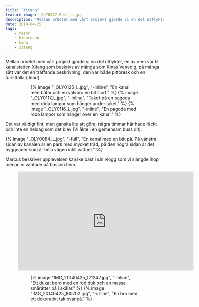 ```yaml
---
title: "Xitang"
feature_image: _OLY0077-Edit_L.jpg
description: "Mellan arbetet med vårt projekt gjorde vi en del utflykter, en av dem var till kanalstaden Xitang…"
date: 2014-04-25
tags:
    - resor
    - kinaresan
    - kina
    - xitang
---
```


Mellan arbetet med vårt projekt gjorde vi en del utflykter, en av dem var till kanalstaden [Xitang][Wikipedia - Xitang] som beskrivs av många som Kinas Venedig, på många sätt var det en träffande beskrivning, den var både pittoresk och en turistfälla.{.lead}

<figure class="gallery -wide">
	<figure class="gallery-row">
		{% image "_OLY0125_L.jpg", "-inline", "En kanal med båtar och en valvbro en bit bort." %}
		{% image "_OLY0117_L.jpg", "-inline", "Taket på en pagoda med röda lampor som hänger under taket." %}
		{% image "_OLY0116_L.jpg", "-inline", "En pagoda med röda lampor som hänger över en kanal." %}
	</figure>
</figure>

Det var väldigt fint, men ganska lite att göra, några timmar här hade räckt och inte en heldag som det blev (Vi åkte i en gemensam buss dit).

{% image "_OLY0084_L.jpg", "-full", "En kanal med en båt på. På vänstra sidan av kanalen är en park med mycket träd, på den högra sidan är det byggnader som är hela vägen intill vattnet." %}

Marcus beskriver upplevelsen kanske bäst i sin vlogg som vi slängde ihop medan vi väntade på bussen hem.

<figure class="embed video -wide"><iframe width="560" height="315" src="https://www.youtube-nocookie.com/embed/92gOSBZ_Ph4" title="YouTube video player" frameborder="0" allow="accelerometer; autoplay; clipboard-write; encrypted-media; gyroscope; picture-in-picture; web-share" allowfullscreen></iframe></figure>

<figure class="gallery">
	<figure class="gallery-row">
		{% image "IMG_20140425_121247.jpg", "-inline", "Ett dukat bord med en röd duk och en massa smårätter på i skålar." %}
		{% image "IMG_20140425_160702.jpg", "-inline", "En bro med ett dekorativt tak ovanpå." %}
	</figure>
</figure>

[Wikipedia - Xitang]: https://en.wikipedia.org/wiki/Xitang